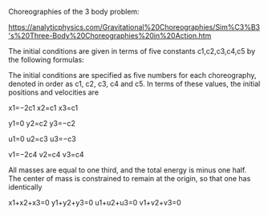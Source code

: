 Choreographies of the 3 body problem:

https://analyticphysics.com/Gravitational%20Choreographies/Sim%C3%B3's%20Three-Body%20Choreographies%20in%20Action.htm

The initial conditions are given in terms of five constants c1,c2,c3,c4,c5 by the following formulas:

The initial conditions are specified as five numbers for each choreography, denoted in order as c1, c2, c3, c4 and c5. In terms of these values, the initial positions and velocities are

x1=−2c1
x2=c1
x3=c1

y1=0
y2=c2
y3=−c2

u1=0
u2=c3
u3=−c3

v1=−2c4
v2=c4
v3=c4



All masses are equal to one third, and the total energy is minus one half. The center of mass is constrained to remain at the origin, so that one has identically

x1+x2+x3=0
y1+y2+y3=0
u1+u2+u3=0
v1+v2+v3=0
